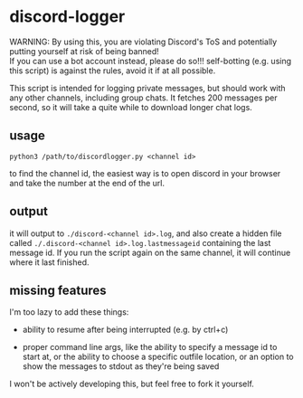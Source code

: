# discord-logger
WARNING: By using this, you are violating Discord's ToS and potentially putting yourself at risk of being banned!  
If you can use a bot account instead, please do so!!! self-botting (e.g. using this script) is against the rules, avoid it if at all possible.

This script is intended for logging private messages, but should work with any other channels, including group chats. It fetches 200 messages per second, so it will take a quite while to download longer chat logs.

## usage
```
python3 /path/to/discordlogger.py <channel id>
```
to find the channel id, the easiest way is to open discord in your browser and take the number at the end of the url.

## output

it will output to `./discord-<channel id>.log`, and also create a hidden file called `./.discord-<channel id>.log.lastmessageid` containing the last message id. If you run the script again on the same channel, it will continue where it last finished.

## missing features

I'm too lazy to add these things:

* ability to resume after being interrupted (e.g. by ctrl+c)

* proper command line args, like the ability to specify a message id to start at, or the ability to choose a specific outfile location, or an option to show the messages to stdout as they're being saved

I won't be actively developing this, but feel free to fork it yourself.
